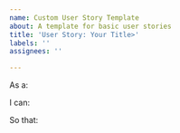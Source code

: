 ```yaml
---
name: Custom User Story Template
about: A template for basic user stories
title: 'User Story: Your Title>'
labels: ''
assignees: ''

---
```


As a: <ROLE>

I can: <CAPABILITY>

So that: <RECEIVED BENEFIT>
